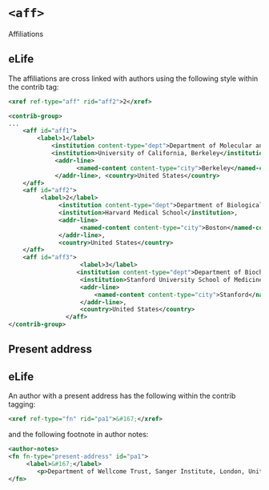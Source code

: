 # `<aff>`

Affiliations

## eLife

The affiliations are cross linked with authors using the following style within the contrib tag:

```xml
<xref ref-type="aff" rid="aff2">2</xref>
```


```xml
<contrib-group>
...
    <aff id="aff1">
        <label>1</label>
            <institution content-type="dept">Department of Molecular and Cell Biology</institution>, 
            <institution>University of California, Berkeley</institution>,
             <addr-line>
                   <named-content content-type="city">Berkeley</named-content>
             </addr-line>, <country>United States</country>
    </aff>
    <aff id="aff2">
         <label>2</label>
              <institution content-type="dept">Department of Biological Chemistry and Molecular Pharmacology</institution>,
              <institution>Harvard Medical School</institution>, 
              <addr-line>
                    <named-content content-type="city">Boston</named-content>
              </addr-line>,
              <country>United States</country>
    </aff>
    <aff id="aff3">
                    <label>3</label>
                   <institution content-type="dept">Department of Biochemistry</institution>,
                    <institution>Stanford University School of Medicine</institution>, 
                    <addr-line>
                        <named-content content-type="city">Stanford</named-content>
                    </addr-line>,
                    <country>United States</country>
                </aff>
</contrib-group>

```

## Present address

## eLife
An author with a present address has the following within the contrib tagging:

```xml
<xref ref-type="fn" rid="pa1">&#167;</xref>
```
and the following footnote in author notes:


```xml
<author-notes>
<fn fn-type="present-address" id="pa1">
     <label>&#167;</label>
        <p>Department of Wellcome Trust, Sanger Institute, London, United Kingdom</p>
</fn>
```
